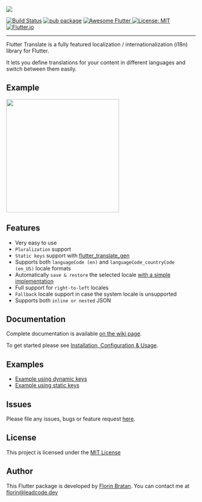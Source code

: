 [<img src="https://github.com/bratan/flutter_translate/raw/master/resources/images/flutter_translate.png" />](https://github.com/bratan/flutter_translate/)

[![Build Status](https://travis-ci.org/bratan/flutter_translate.svg)](https://travis-ci.org/bratan/flutter_translate)
[![pub package](https://img.shields.io/pub/v/flutter_translate.svg?color=important)](https://pub.dev/packages/flutter_translate)
<a href="https://github.com/Solido/awesome-flutter">
   <img alt="Awesome Flutter" src="https://img.shields.io/badge/Awesome-Flutter-blue.svg?longCache=true" />
</a>
[![License: MIT](https://img.shields.io/badge/License-MIT-ff69b4.svg)](https://github.com/bratan/flutter_translate/blob/master/LICENSE)
[![Flutter.io](https://img.shields.io/badge/Flutter-Website-deepskyblue.svg)](https://flutter.io/)

---

Flutter Translate is a fully featured localization / internationalization (i18n) library for Flutter.

It lets you define translations for your content in different languages and switch between them easily.

## Example
<img src="https://raw.githubusercontent.com/bratan/flutter_translate/master/resources/gifs/flutter_translate_screen.gif" width="300"/>

## Features

* Very easy to use
* ```Pluralization``` support
* ```Static keys``` support with [flutter_translate_gen](https://github.com/bratan/flutter_translate/wiki/3.-Generating-statically-typed-localization-keys)
* Supports both ``languageCode (en)`` and ``languageCode_countryCode (en_US)`` locale formats 
* Automatically ```save & restore``` the selected locale [with a simple implementation](https://github.com/bratan/flutter_translate/wiki/2.-Automatically-saving-&-restoring-the-selected-locale)
* Full support for ```right-to-left``` locales
* ``Fallback`` locale support in case the system locale is unsupported
* Supports both ``inline or nested`` JSON

## Documentation

Complete documentation is available [on the wiki page](https://github.com/bratan/flutter_translate/wiki).

To get started please see [Installation, Configuration & Usage](https://github.com/bratan/flutter_translate/wiki/1.-Installation,-Configuration-&-Usage).

## Examples

* [Example using dynamic keys](https://github.com/bratan/flutter_translate/tree/master/example)
* [Example using static keys](https://github.com/bratan/flutter_translate/tree/master/example_static_keys)

## Issues
Please file any issues, bugs or feature request [here](https://github.com/bratan/flutter_translate/issues).

## License

This project is licensed under the [MIT License](https://github.com/bratan/flutter_translate/blob/master/LICENSE)

## Author
This Flutter package is developed by [Florin Bratan](https://github.com/bratan). You can contact me at <florin@leadcode.dev>
